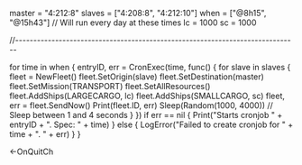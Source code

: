 
master = "4:212:8"
slaves = ["4:208:8", "4:212:10"]
when = ["@8h15", "@15h43"] // Will run every day at these times
lc = 1000
sc = 1000

//------------------------------------------------------------------------------

for time in when {
    entryID, err = CronExec(time, func() {
        for slave in slaves {
            fleet = NewFleet()
            fleet.SetOrigin(slave)
            fleet.SetDestination(master)
            fleet.SetMission(TRANSPORT)
            fleet.SetAllResources()
            fleet.AddShips(LARGECARGO, lc)
            fleet.AddShips(SMALLCARGO, sc)
            fleet, err = fleet.SendNow()
            Print(fleet.ID, err)
            Sleep(Random(1000, 4000)) // Sleep between 1 and 4 seconds
        }
    })
    if err == nil {
        Print("Starts cronjob " + entryID + ". Spec: " + time)
    } else {
        LogError("Failed to create cronjob for " + time + ". " + err)
    }
}

<-OnQuitCh
